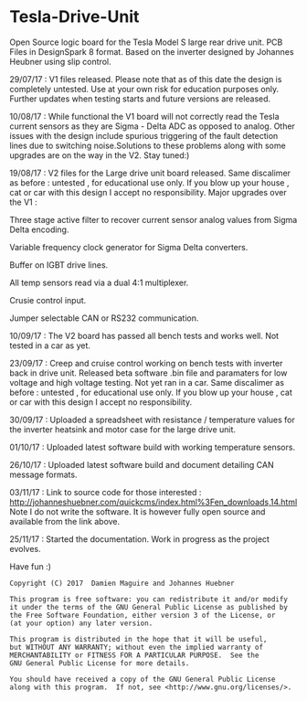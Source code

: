 # Tesla-Drive-Unit
Open Source logic board for the Tesla Model S large rear drive unit. PCB Files in DesignSpark 8 format.
Based on the inverter designed by Johannes Heubner using slip control.

29/07/17 : V1 files released. Please note that as of this date the design is completely untested.
Use at your own risk for education purposes only. Further updates when testing starts and future versions are released.

10/08/17 : While functional the V1 board will not correctly read the Tesla current sensors as they are Sigma - Delta ADC as opposed to analog. Other issues with the design include spurious triggering of the fault detection lines due to switching noise.Solutions to these problems along with some upgrades are on the way in the V2. Stay tuned:)

19/08/17 : V2 files for the Large drive unit board released. Same discalimer as before : untested , for educational use only. If you blow up your house , cat or car with this design I accept no responsibility. Major upgrades over the V1 :

Three stage active filter to recover current sensor analog values from Sigma Delta encoding.

Variable frequency clock generator for Sigma Delta converters.

Buffer on IGBT drive lines.

All temp sensors read via a dual 4:1 multiplexer.

Crusie control input.

Jumper selectable CAN or RS232 communication.

10/09/17 : The V2 board has passed all bench tests and works well. Not tested in a car as yet.

23/09/17 : Creep and cruise control working on bench tests with inverter back in drive unit. Released beta software .bin file and paramaters for low voltage and high voltage testing. Not yet ran in a car. Same discalimer as before : untested , for educational use only. If you blow up your house , cat or car with this design I accept no responsibility.

30/09/17 : Uploaded a spreadsheet with resistance / temperature values for the inverter heatsink and motor case for the large drive unit. 

01/10/17 : Uploaded latest software build with working temperature sensors.

26/10/17 : Uploaded latest software build and document detailing CAN message formats.

03/11/17 : Link to source code for those interested : http://johanneshuebner.com/quickcms/index.html%3Fen_downloads,14.html
Note I do not write the software. It is however fully open source and available from the link above.

25/11/17 : Started the documentation. Work in progress as the project evolves.

Have fun :)

    Copyright (C) 2017  Damien Maguire and Johannes Huebner

    This program is free software: you can redistribute it and/or modify
    it under the terms of the GNU General Public License as published by
    the Free Software Foundation, either version 3 of the License, or
    (at your option) any later version.

    This program is distributed in the hope that it will be useful,
    but WITHOUT ANY WARRANTY; without even the implied warranty of
    MERCHANTABILITY or FITNESS FOR A PARTICULAR PURPOSE.  See the
    GNU General Public License for more details.

    You should have received a copy of the GNU General Public License
    along with this program.  If not, see <http://www.gnu.org/licenses/>.
